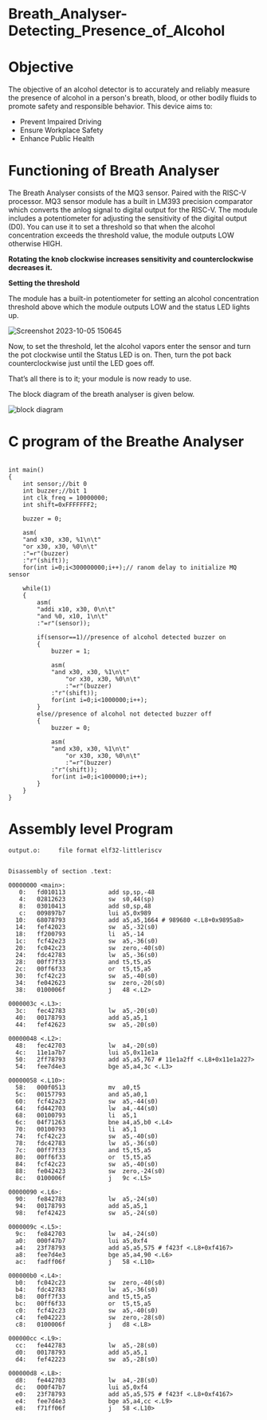 # Breath_Analyser-Detecting_Presence_of_Alcohol

# Objective

The objective of an alcohol detector is to accurately and reliably measure the presence of alcohol in a person's breath, blood, or other bodily fluids to promote safety and responsible behavior. This device aims to:

* Prevent Impaired Driving
* Ensure Workplace Safety
* Enhance Public Health
# Functioning of Breath Analyser

The Breath Analyser consists of the MQ3 sensor. Paired with the RISC-V processor. MQ3 sensor module has a built in LM393 precision comparator which converts the anlog signal to digital output for the RISC-V. The module includes a potentiometer for adjusting the sensitivity of the digital output (D0). You can use it to set a threshold so that when the alcohol concentration exceeds the threshold value, the module outputs LOW otherwise HIGH.

**Rotating the knob clockwise increases sensitivity and counterclockwise decreases it.**

**Setting the threshold**

The module has a built-in potentiometer for setting an alcohol concentration threshold above which the module outputs LOW and the status LED lights up.

![Screenshot 2023-10-05 150645](https://github.com/DSatle/Breath_Analyser-Detecting_Presence_of_Alcohol-/assets/140998466/a79b8b12-68da-4c2e-b6e9-f489d1b6aef4)

Now, to set the threshold, let the alcohol vapors enter the sensor and turn the pot clockwise until the Status LED is on. Then, turn the pot back counterclockwise just until the LED goes off.

That’s all there is to it; your module is now ready to use.

The block diagram of the breath analyser is given below.

![block diagram](https://github.com/DSatle/Breath_Analyser-Detecting_Presence_of_Alcohol-/assets/140998466/dfaae820-f835-43d1-bda9-d868ebf83106)

# C program of the Breathe Analyser

```

int main()
{
	int sensor;//bit 0
	int buzzer;//bit 1
	int clk_freq = 10000000;
	int shift=0xFFFFFFF2;
	
	buzzer = 0;
	
	asm(
	"and x30, x30, %1\n\t"
	"or x30, x30, %0\n\t"
	:"=r"(buzzer)
	:"r"(shift));
	for(int i=0;i<300000000;i++);// ranom delay to initialize MQ sensor
	
	while(1)
	{
		asm(
		"addi x10, x30, 0\n\t"
		"and %0, x10, 1\n\t"
		:"=r"(sensor)); 
		
		if(sensor==1)//presence of alcohol detected buzzer on
		{
			buzzer = 1;
			
			asm(
			"and x30, x30, %1\n\t"
		    	"or x30, x30, %0\n\t"
		    	:"=r"(buzzer)
			:"r"(shift));
			for(int i=0;i<1000000;i++);
		}
		else//presence of alcohol not detected buzzer off
		{
			buzzer = 0;
			
			asm(
			"and x30, x30, %1\n\t"
		    	"or x30, x30, %0\n\t"
		    	:"=r"(buzzer)
			:"r"(shift));
			for(int i=0;i<1000000;i++);
		}
	}
}

```


# Assembly level Program

```
output.o:     file format elf32-littleriscv


Disassembly of section .text:

00000000 <main>:
   0:	fd010113          	add	sp,sp,-48
   4:	02812623          	sw	s0,44(sp)
   8:	03010413          	add	s0,sp,48
   c:	009897b7          	lui	a5,0x989
  10:	68078793          	add	a5,a5,1664 # 989680 <.L8+0x9895a8>
  14:	fef42023          	sw	a5,-32(s0)
  18:	ff200793          	li	a5,-14
  1c:	fcf42e23          	sw	a5,-36(s0)
  20:	fc042c23          	sw	zero,-40(s0)
  24:	fdc42783          	lw	a5,-36(s0)
  28:	00ff7f33          	and	t5,t5,a5
  2c:	00ff6f33          	or	t5,t5,a5
  30:	fcf42c23          	sw	a5,-40(s0)
  34:	fe042623          	sw	zero,-20(s0)
  38:	0100006f          	j	48 <.L2>

0000003c <.L3>:
  3c:	fec42783          	lw	a5,-20(s0)
  40:	00178793          	add	a5,a5,1
  44:	fef42623          	sw	a5,-20(s0)

00000048 <.L2>:
  48:	fec42703          	lw	a4,-20(s0)
  4c:	11e1a7b7          	lui	a5,0x11e1a
  50:	2ff78793          	add	a5,a5,767 # 11e1a2ff <.L8+0x11e1a227>
  54:	fee7d4e3          	bge	a5,a4,3c <.L3>

00000058 <.L10>:
  58:	000f0513          	mv	a0,t5
  5c:	00157793          	and	a5,a0,1
  60:	fcf42a23          	sw	a5,-44(s0)
  64:	fd442703          	lw	a4,-44(s0)
  68:	00100793          	li	a5,1
  6c:	04f71263          	bne	a4,a5,b0 <.L4>
  70:	00100793          	li	a5,1
  74:	fcf42c23          	sw	a5,-40(s0)
  78:	fdc42783          	lw	a5,-36(s0)
  7c:	00ff7f33          	and	t5,t5,a5
  80:	00ff6f33          	or	t5,t5,a5
  84:	fcf42c23          	sw	a5,-40(s0)
  88:	fe042423          	sw	zero,-24(s0)
  8c:	0100006f          	j	9c <.L5>

00000090 <.L6>:
  90:	fe842783          	lw	a5,-24(s0)
  94:	00178793          	add	a5,a5,1
  98:	fef42423          	sw	a5,-24(s0)

0000009c <.L5>:
  9c:	fe842703          	lw	a4,-24(s0)
  a0:	000f47b7          	lui	a5,0xf4
  a4:	23f78793          	add	a5,a5,575 # f423f <.L8+0xf4167>
  a8:	fee7d4e3          	bge	a5,a4,90 <.L6>
  ac:	fadff06f          	j	58 <.L10>

000000b0 <.L4>:
  b0:	fc042c23          	sw	zero,-40(s0)
  b4:	fdc42783          	lw	a5,-36(s0)
  b8:	00ff7f33          	and	t5,t5,a5
  bc:	00ff6f33          	or	t5,t5,a5
  c0:	fcf42c23          	sw	a5,-40(s0)
  c4:	fe042223          	sw	zero,-28(s0)
  c8:	0100006f          	j	d8 <.L8>

000000cc <.L9>:
  cc:	fe442783          	lw	a5,-28(s0)
  d0:	00178793          	add	a5,a5,1
  d4:	fef42223          	sw	a5,-28(s0)

000000d8 <.L8>:
  d8:	fe442703          	lw	a4,-28(s0)
  dc:	000f47b7          	lui	a5,0xf4
  e0:	23f78793          	add	a5,a5,575 # f423f <.L8+0xf4167>
  e4:	fee7d4e3          	bge	a5,a4,cc <.L9>
  e8:	f71ff06f          	j	58 <.L10>

```


